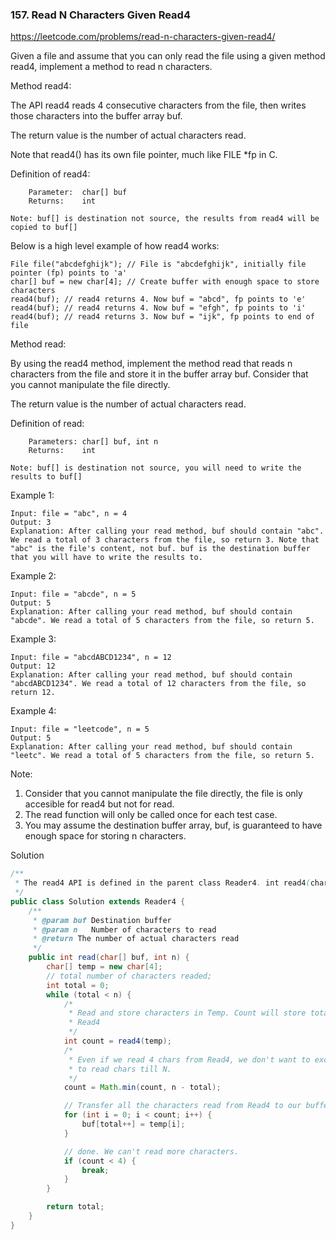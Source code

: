 ### 157. Read N Characters Given Read4

https://leetcode.com/problems/read-n-characters-given-read4/

Given a file and assume that you can only read the file using a given method read4, implement a method to read n characters.

 

Method read4:

The API read4 reads 4 consecutive characters from the file, then writes those characters into the buffer array buf.

The return value is the number of actual characters read.

Note that read4() has its own file pointer, much like FILE *fp in C.

Definition of read4:
```
    Parameter:  char[] buf
    Returns:    int

Note: buf[] is destination not source, the results from read4 will be copied to buf[]
```
Below is a high level example of how read4 works:
```
File file("abcdefghijk"); // File is "abcdefghijk", initially file pointer (fp) points to 'a'
char[] buf = new char[4]; // Create buffer with enough space to store characters
read4(buf); // read4 returns 4. Now buf = "abcd", fp points to 'e'
read4(buf); // read4 returns 4. Now buf = "efgh", fp points to 'i'
read4(buf); // read4 returns 3. Now buf = "ijk", fp points to end of file
``` 

Method read:

By using the read4 method, implement the method read that reads n characters from the file and store it in the buffer array buf. Consider that you cannot manipulate the file directly.

The return value is the number of actual characters read.

Definition of read:
```
    Parameters:	char[] buf, int n
    Returns:	int

Note: buf[] is destination not source, you will need to write the results to buf[]
``` 

Example 1:
```
Input: file = "abc", n = 4
Output: 3
Explanation: After calling your read method, buf should contain "abc". We read a total of 3 characters from the file, so return 3. Note that "abc" is the file's content, not buf. buf is the destination buffer that you will have to write the results to.
```
Example 2:
```
Input: file = "abcde", n = 5
Output: 5
Explanation: After calling your read method, buf should contain "abcde". We read a total of 5 characters from the file, so return 5.
```
Example 3:
```
Input: file = "abcdABCD1234", n = 12
Output: 12
Explanation: After calling your read method, buf should contain "abcdABCD1234". We read a total of 12 characters from the file, so return 12.
```
Example 4:
```
Input: file = "leetcode", n = 5
Output: 5
Explanation: After calling your read method, buf should contain "leetc". We read a total of 5 characters from the file, so return 5.
``` 

Note:

1. Consider that you cannot manipulate the file directly, the file is only accesible for read4 but not for read.
2. The read function will only be called once for each test case.
3. You may assume the destination buffer array, buf, is guaranteed to have enough space for storing n characters.

Solution

```java
/**
 * The read4 API is defined in the parent class Reader4. int read4(char[] buf);
 */
public class Solution extends Reader4 {
    /**
     * @param buf Destination buffer
     * @param n   Number of characters to read
     * @return The number of actual characters read
     */
    public int read(char[] buf, int n) {
        char[] temp = new char[4];
        // total number of characters readed;
        int total = 0;
        while (total < n) {
            /*
             * Read and store characters in Temp. Count will store total chars read from
             * Read4
             */
            int count = read4(temp);
            /*
             * Even if we read 4 chars from Read4, we don't want to exceed N and only want
             * to read chars till N.
             */
            count = Math.min(count, n - total);

            // Transfer all the characters read from Read4 to our buffer
            for (int i = 0; i < count; i++) {
                buf[total++] = temp[i];
            }

            // done. We can't read more characters.
            if (count < 4) {
                break;
            }
        }

        return total;
    }
}
```